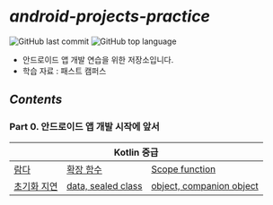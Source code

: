 # *android-projects-practice*

![GitHub last commit](https://img.shields.io/github/last-commit/ichanguk/android-projects-practice?style=flat-square) ![GitHub top language](https://img.shields.io/github/languages/top/ichanguk/android-projects-practice?color=orange&logo=java&style=flat-square)

- 안드로이드 앱 개발 연습을 위한 저장소입니다.
- 학습 자료 : 패스트 캠퍼스

## *Contents*

### Part 0. 안드로이드 앱 개발 시작에 앞서

<table>
  <thead>
    <tr>
      <th colspan="3"; style="text-align:center">Kotlin 중급</th>
    </tr>
  </thead>
  <tbody>
    <tr>
      <td><a href="https://github.com/ichanguk/android-projects-practice/blob/master/app/src/main/java/com/example/android_projects_practice/chapter2/lambda.kt">람다</a></td>
      <td><a href="https://github.com/ichanguk/android-projects-practice/blob/master/app/src/main/java/com/example/android_projects_practice/chapter2/extensionFunction.kt">확장 함수</a></td>
      <td><a href="https://github.com/ichanguk/android-projects-practice/blob/master/app/src/main/java/com/example/android_projects_practice/chapter2/scopeFunction.kt">Scope function</a></td>
    </tr>
    <tr>
      <td><a href="https://github.com/ichanguk/android-projects-practice/blob/master/app/src/main/java/com/example/android_projects_practice/chapter2/%EC%B4%88%EA%B8%B0%ED%99%94_%EC%A7%80%EC%97%B0.kt">초기화 지연</a></td>
      <td><a href="https://github.com/ichanguk/android-projects-practice/blob/master/app/src/main/java/com/example/android_projects_practice/chapter2/data_sealed_class.kt">data, sealed class</a></td>
      <td><a href="https://github.com/ichanguk/android-projects-practice/blob/master/app/src/main/java/com/example/android_projects_practice/chapter2/object_companionObject.kt">object, companion object</a></td>
    </tr>
    
  </tbody>
</table>